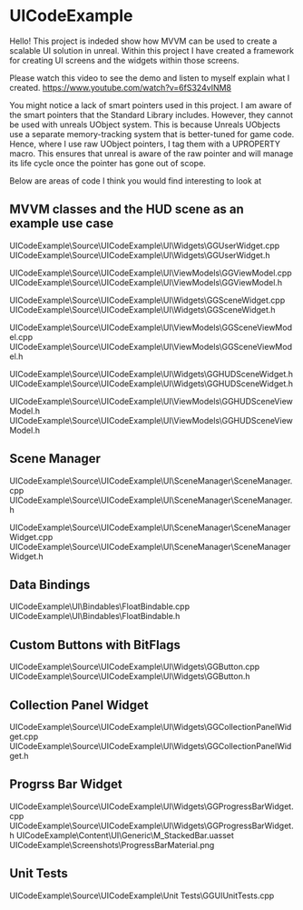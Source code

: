 # UICodeExample
 Hello! This project is indeded show how MVVM can be used to create a scalable UI solution in unreal.
 Within this project I have created a framework for creating UI screens and the widgets within those screens.
 
 Please watch this video to see the demo and listen to myself explain what I created.
 https://www.youtube.com/watch?v=6fS324vINM8
 
You might notice a lack of smart pointers used in this project. I am aware of the smart pointers that the Standard Library includes. However, they cannot be used with unreals UObject system. This is because Unreals UObjects use a separate memory-tracking system that is better-tuned for game code. Hence, where I use raw UObject pointers, I tag them with a UPROPERTY macro. This ensures that unreal is aware of the raw pointer and will manage its life cycle once the pointer has gone out of scope. 

Below are areas of code I think you would find interesting to look at
## MVVM classes and the HUD scene as an example use case

UICodeExample\Source\UICodeExample\UI\Widgets\GGUserWidget.cpp
UICodeExample\Source\UICodeExample\UI\Widgets\GGUserWidget.h

UICodeExample\Source\UICodeExample\UI\ViewModels\GGViewModel.cpp
UICodeExample\Source\UICodeExample\UI\ViewModels\GGViewModel.h

UICodeExample\Source\UICodeExample\UI\Widgets\GGSceneWidget.cpp
UICodeExample\Source\UICodeExample\UI\Widgets\GGSceneWidget.h

UICodeExample\Source\UICodeExample\UI\ViewModels\GGSceneViewModel.cpp
UICodeExample\Source\UICodeExample\UI\ViewModels\GGSceneViewModel.h

UICodeExample\Source\UICodeExample\UI\Widgets\GGHUDSceneWidget.h
UICodeExample\Source\UICodeExample\UI\Widgets\GGHUDSceneWidget.h

UICodeExample\Source\UICodeExample\UI\ViewModels\GGHUDSceneViewModel.h
UICodeExample\Source\UICodeExample\UI\ViewModels\GGHUDSceneViewModel.h

## Scene Manager

UICodeExample\Source\UICodeExample\UI\SceneManager\SceneManager.cpp
UICodeExample\Source\UICodeExample\UI\SceneManager\SceneManager.h

UICodeExample\Source\UICodeExample\UI\SceneManager\SceneManagerWidget.cpp
UICodeExample\Source\UICodeExample\UI\SceneManager\SceneManagerWidget.h

## Data Bindings

UICodeExample\UI\Bindables\FloatBindable.cpp
UICodeExample\UI\Bindables\FloatBindable.h

## Custom Buttons with BitFlags
UICodeExample\Source\UICodeExample\UI\Widgets\GGButton.cpp
UICodeExample\Source\UICodeExample\UI\Widgets\GGButton.h

## Collection Panel Widget

UICodeExample\Source\UICodeExample\UI\Widgets\GGCollectionPanelWidget.cpp
UICodeExample\Source\UICodeExample\UI\Widgets\GGCollectionPanelWidget.h

## Progrss Bar Widget

UICodeExample\Source\UICodeExample\UI\Widgets\GGProgressBarWidget.cpp
UICodeExample\Source\UICodeExample\UI\Widgets\GGProgressBarWidget.h
UICodeExample\Content\UI\Generic\M_StackedBar.uasset
UICodeExample\Screenshots\ProgressBarMaterial.png

## Unit Tests
UICodeExample\Source\UICodeExample\Unit Tests\GGUIUnitTests.cpp